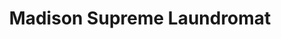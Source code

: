 ---
title: "Madison Supreme Laundromat"
url: /new-york/madison-supreme-laundromat/
shop: laundry
---